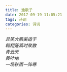 ```yaml
---
title: 渔歌子
date: 2017-09-19 11:05:21
tags: 诗词
categories: 诗词
---
```

*且笑大鹏奚适于*  
*翱翔蓬蒿时聚散*  
*青云天*  
*黄叶地*  
*一场秋雨一阵寒*

